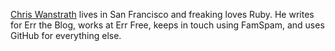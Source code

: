 [Chris Wanstrath](http://ozmm.org) lives in San Francisco and freaking loves Ruby.  He
writes for Err the Blog, works at Err Free, keeps in touch using
FamSpam, and uses GitHub for everything else.



